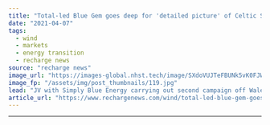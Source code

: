 ```yaml
---
title: "Total-led Blue Gem goes deep for 'detailed picture' of Celtic Sea floating wind site"
date: "2021-04-07"
tags: 
  - wind
  - markets
  - energy transition
  - recharge news
source: "recharge news"
image_url: "https://images-global.nhst.tech/image/SXdoVUJTeFBUNk5vK0FJWkd2VmhIc3IrZXJBYVhYZis2T0tabnBRa29sND0=/nhst/binary/6f27b50fa42411ff28df3fc75163a2f1"
image_fp: "/assets/img/post_thumbnails/119.jpg"
lead: "JV with Simply Blue Energy carrying out second campaign off Wales as plan for 96MW Erebus demonstration array takes shape"
article_url: "https://www.rechargenews.com/wind/total-led-blue-gem-goes-deep-for-detailed-picture-of-celtic-sea-floating-wind-site/2-1-992397"
---
```


---
